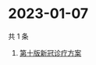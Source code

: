 # 2023-01-07

共 1 条

<!-- BEGIN ZHIHUSEARCH -->
<!-- 最后更新时间 Sat Jan 07 2023 00:28:01 GMT+0800 (China Standard Time) -->
1. [第十版新冠诊疗方案](https://www.zhihu.com/search?q=第十版新冠诊疗方案)
<!-- END ZHIHUSEARCH -->
